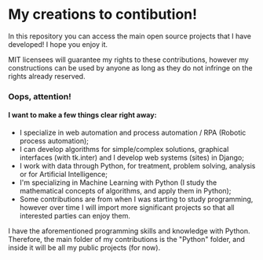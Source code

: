# My creations to contibution!
In this repository you can access the main open source projects that I have developed! I hope you enjoy it.<br />

MIT licensees will guarantee my rights to these contributions, however my constructions can be used by anyone as long as they do not infringe on the rights already reserved.

### Oops, attention!
#### I want to make a few things clear right away:
- I specialize in web automation and process automation / RPA (Robotic process automation);
- I can develop algorithms for simple/complex solutions, graphical interfaces (with tk.inter) and I develop web systems (sites) in Django;
- I work with data through Python, for treatment, problem solving, analysis or for Artificial Intelligence;
- I'm specializing in Machine Learning with Python (I study the mathematical concepts of algorithms, and apply them in Python);
- Some contributions are from when I was starting to study programming, however over time I will import more significant projects so that all interested parties can enjoy them.
<p>I have the aforementioned programming skills and knowledge with Python.<br />
Therefore, the main folder of my contributions is the "Python" folder, and inside it will be all my public projects (for now).<p />
